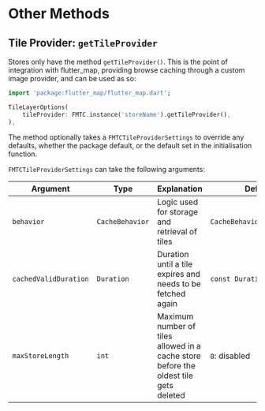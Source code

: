 # Other Methods

## Tile Provider: `getTileProvider` <a href="#tile-provider" id="tile-provider"></a>

Stores only have the method `getTileProvider()`. This is the point of integration with flutter\_map, providing browse caching through a custom image provider, and can be used as so:

```dart
import 'package:flutter_map/flutter_map.dart';

TileLayerOptions(
    tileProvider: FMTC.instance('storeName').getTileProvider(),
),
```

The method optionally takes a `FMTCTileProviderSettings` to override any defaults, whether the package default, or the default set in the initialisation function.

`FMTCTileProviderSettings` can take the following arguments:

| Argument              | Type            | Explanation                                                                          | Default                    |
| --------------------- | --------------- | ------------------------------------------------------------------------------------ | -------------------------- |
| `behavior`            | `CacheBehavior` | Logic used for storage and retrieval of tiles                                        | `CacheBehavior.cacheFirst` |
| `cachedValidDuration` | `Duration`      | Duration until a tile expires and needs to be fetched again                          | `const Duration(days: 16)` |
| `maxStoreLength`      | `int`           | Maximum number of tiles allowed in a cache store before the oldest tile gets deleted | `0`: disabled              |
